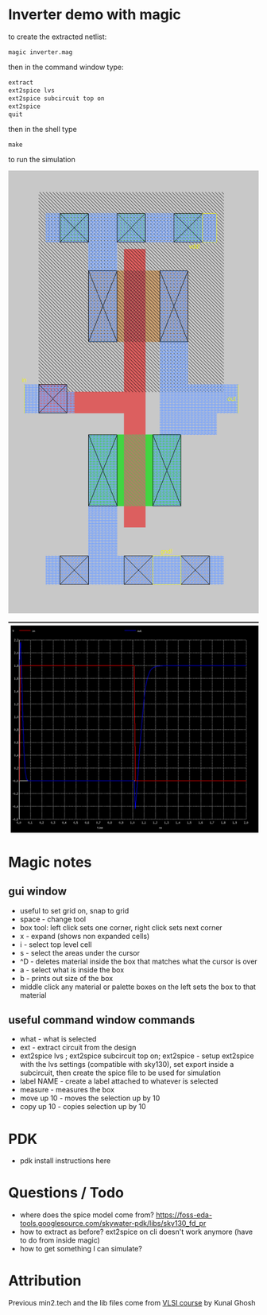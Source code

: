 # Inverter demo with magic

to create the extracted netlist:

    magic inverter.mag

then in the command window type:

    extract
    ext2spice lvs
    ext2spice subcircuit top on
    ext2spice
    quit

then in the shell type 

    make

to run the simulation

![inverter](inverter.png)

![simulation](sim.png)

# Magic notes

## gui window

* useful to set grid on, snap to grid
* space - change tool
* box tool: left click sets one corner, right click sets next corner
* x - expand (shows non expanded cells)
* i - select top level cell
* s - select the areas under the cursor
* ^D - deletes material inside the box that matches what the cursor is over
* a - select what is inside the box
* b - prints out size of the box
* middle click any material or palette boxes on the left sets the box to that material

## useful command window commands

* what - what is selected
* ext - extract circuit from the design
* ext2spice lvs ; ext2spice subcircuit top on; ext2spice - setup ext2spice with the lvs settings (compatible with sky130), set export inside a subcircuit, then create the spice file to be used for simulation
* label NAME - create a label attached to whatever is selected
* measure - measures the box
* move up 10 - moves the selection up by 10
* copy up 10 - copies selection up by 10

# PDK

* pdk install instructions here

# Questions / Todo

* where does the spice model come from? https://foss-eda-tools.googlesource.com/skywater-pdk/libs/sky130_fd_pr
* how to extract as before? ext2spice on cli doesn't work anymore (have to do from inside magic)
* how to get something I can simulate?

# Attribution

Previous min2.tech and the lib files come from [VLSI course](https://www.udemy.com/course/vlsi-academy-custom-layout/) by Kunal Ghosh

